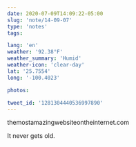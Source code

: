 ```yaml
---
date: 2020-07-09T14:09:22-05:00
slug: 'note/14-09-07'
type: 'notes'
tags:

lang: 'en'
weather: '92.38°F'
weather_summary: 'Humid'
weather-icon: 'clear-day'
lat: '25.7554'
long: '-100.4023'

photos:

tweet_id: '1281304440536997890'
---
```

themostamazingwebsiteontheinternet.com

It never gets old.